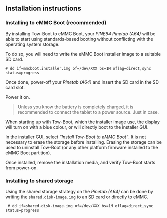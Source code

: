 ## Installation instructions

### Installing to eMMC Boot (recommended)

By installing Tow-Boot to eMMC Boot, your *PINE64 Pinetab (A64)* will be able
to start using standards-based booting without conflicting with the
operating system storage.

To do so, you will need to write the eMMC Boot installer image to a suitable
SD card.

```
# dd if=mmcboot.installer.img of=/dev/XXX bs=1M oflag=direct,sync status=progress
```

Once done, power-off your *Pinetab (A64)* and insert the
SD card in the SD card slot.

Power it on.

> Unless you know the battery is completely charged, it is recommended to
> connect the tablet to a power source. Just in case.

When starting up with Tow-Boot, which the installer image use, the display will turn on with a blue colour, or will
directly boot to the installer GUI.

In the installer GUI, select *“Install Tow-Boot to eMMC Boot”*. It is not
necessary to erase the storage before installing. Erasing the storage can be
used to uninstall Tow-Boot (or any other platform firmware installed to the
eMMC Boot partition).

Once installed, remove the installation media, and verify Tow-Boot starts from
power-on.


### Installing to shared storage

Using the shared storage strategy on the *Pinetab (A64)* can be done by
writing the `shared.disk-image.img` to an SD card or directly to eMMC.

```
 # dd if=shared.disk-image.img of=/dev/XXX bs=1M oflag=direct,sync status=progress
```
